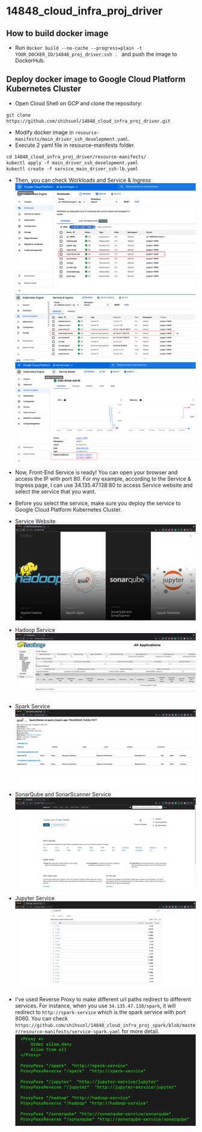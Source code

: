 # 14848_cloud_infra_proj_driver

## How to build docker image
- Run `docker build --no-cache --progress=plain -t YOUR_DOCKER_ID/14848_proj_driver:ssh . ` and push the image to DockerHub.

## Deploy docker image to Google Cloud Platform Kubernetes Cluster
- Open Cloud Shell on GCP and clone the repository:
```
git clone https://github.com/shihsunl/14848_cloud_infra_proj_driver.git
```
- Modify docker image in `resource-manifests/main_driver_ssh_development.yaml`.
- Execute 2 yaml file in resource-manifests folder.
```
cd 14848_cloud_infra_proj_driver/resource-manifests/
kubectl apply -f main_driver_ssh_development.yaml
kubectl create -f service_main_driver_ssh-lb.yaml
```
- Then, you can check Workloads and Service & Ingress
![workloads](screenshot/workloads.png)
![service](screenshot/service.png)
![service_detail](screenshot/service_detail.png)

- Now, Front-End Service is ready! You can open your browser and access the IP with port 80. For my example, according to the Service & Ingress page, I can use 34.135.47.138:80 to access Service website and select the service that you want.
- Before you select the service, make sure you deploy the service to Google Cloud Platform Kubernetes Cluster.

- Service Website
![website](screenshot/website.png)
- Hadoop Service
![hadoop](screenshot/hadoop.png)
- Spark Service
![spark](screenshot/spark.png)
- SonarQube and SonarScanner Service
![sonarqube](screenshot/sonarqube.png)
- Jupyter Service
![jupyter](screenshot/jupyter.png)
- I've used Reverse Proxy to make different url paths redirect to different services. For instance, when you use `34.135.47.138/spark`, it will redirect to `http://spark-service` which is the spark service with port 8080. You can check `https://github.com/shihsunl/14848_cloud_infra_proj_spark/blob/master/resource-manifests/service-spark.yaml` for more detail.
![reverse_proxy](screenshot/reverse_proxy.png)
